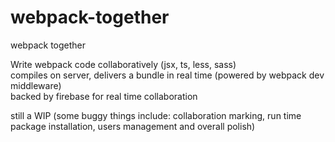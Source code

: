 # webpack-together
webpack together

Write webpack code collaboratively (jsx, ts, less, sass)  
compiles on server, delivers a bundle in real time (powered by webpack dev middleware)  
backed by firebase for real time collaboration  

still a WIP (some buggy things include: collaboration marking, run time package installation, users management and overall polish)
